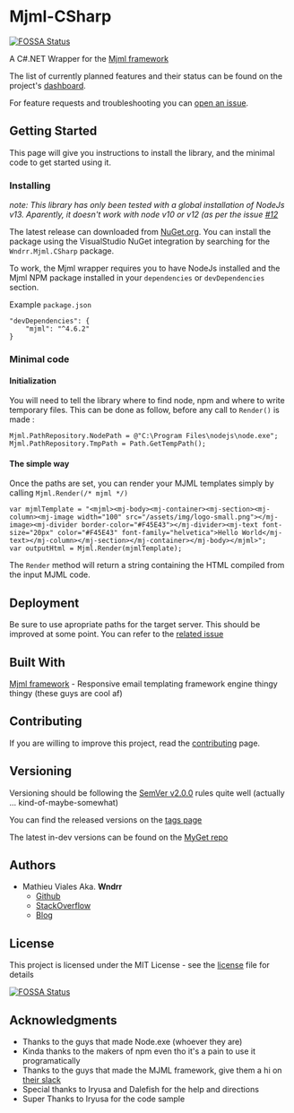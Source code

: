 # Mjml-CSharp
[![FOSSA Status](https://app.fossa.io/api/projects/git%2Bgithub.com%2FWndrr%2FMjml-CSharp.svg?type=shield)](https://app.fossa.io/projects/git%2Bgithub.com%2FWndrr%2FMjml-CSharp?ref=badge_shield)


A C#.NET Wrapper for the [Mjml framework](https://mjml.io/)

The list of currently planned features and their status can be found on the project's [dashboard](https://github.com/Wndrr/Mjml-CSharp/projects/1).

For feature requests and troubleshooting you can [open an issue](https://github.com/Wndrr/Mjml-CSharp/issues/new).

## Getting Started

This page will give you instructions to install the library, and the minimal code to get started using it.

### Installing

*note: This library has only been tested with a global installation of NodeJs v13. Aparently, it doesn't work with node v10 or v12 (as per the issue [#12](https://github.com/Wndrr/Mjml-CSharp/issues/12)*

The latest release can downloaded from [NuGet.org](https://www.nuget.org/packages/Wndrr.Mjml.CSharp). 
You can install the package using the VisualStudio NuGet integration by searching for the `Wndrr.Mjml.CSharp` package.

To work, the Mjml wrapper requires you to have NodeJs installed and the Mjml NPM package installed in your `dependencies` or `devDependencies` section.
 
 Example `package.json`

    "devDependencies": {
        "mjml": "^4.6.2"
    }

### Minimal code

#### Initialization

You will need to tell the library where to find node, npm and where to write temporary files. This can be done as follow, before any call to `Render()` is made :

    Mjml.PathRepository.NodePath = @"C:\Program Files\nodejs\node.exe";
    Mjml.PathRepository.TmpPath = Path.GetTempPath();

#### The simple way

Once the paths are set, you can render your MJML templates simply by calling `Mjml.Render(/* mjml */)`

    var mjmlTemplate = "<mjml><mj-body><mj-container><mj-section><mj-column><mj-image width="100" src="/assets/img/logo-small.png"></mj-image><mj-divider border-color="#F45E43"></mj-divider><mj-text font-size="20px" color="#F45E43" font-family="helvetica">Hello World</mj-text></mj-column></mj-section></mj-container></mj-body></mjml>";
    var outputHtml = Mjml.Render(mjmlTemplate);

The `Render` method will return a string containing the HTML compiled from the input MJML code.

## Deployment

Be sure to use apropriate paths for the target server. This should be improved at some point. You can refer to the [related issue](https://github.com/Wndrr/Mjml-CSharp/issues/1)

## Built With

[Mjml framework](https://mjml.io/) - Responsive email templating framework engine thingy thingy (these guys are cool af)

## Contributing

If you are willing to improve this project, read the [contributing](CONTRIBUTING.md) page.

## Versioning

Versioning should be following the [SemVer v2.0.0](http://semver.org/) rules quite well (actually ... kind-of-maybe-somewhat)

You can find the released versions on the [tags page](https://github.com/Wndrr/Mjml-CSharp/tags)

The latest in-dev versions can be found on the [MyGet repo](https://www.myget.org/feed/wndrr-perso/package/nuget/Wndrr.Mjml.CSharp)

## Authors

* Mathieu Viales Aka. **Wndrr** 
  * [Github](https://github.com/Wndrr)
  * [StackOverflow](https://stackoverflow.com/users/6838730/wndrr)
  * [Blog](https://blog-mathieu.viales.fr/)

## License

This project is licensed under the MIT License - see the [license](LICENSE) file for details


[![FOSSA Status](https://app.fossa.io/api/projects/git%2Bgithub.com%2FWndrr%2FMjml-CSharp.svg?type=large)](https://app.fossa.io/projects/git%2Bgithub.com%2FWndrr%2FMjml-CSharp?ref=badge_large)

## Acknowledgments

* Thanks to the guys that made Node.exe (whoever they are)
* Kinda thanks to the makers of npm even tho it's a pain to use it programatically
* Thanks to the guys that made the MJML framework, give them a hi on [their slack](https://mjml.slack.com/messages/C12HESC2G/)
* Special thanks to Iryusa and Dalefish for the help and directions
* Super Thanks to Iryusa for the code sample
